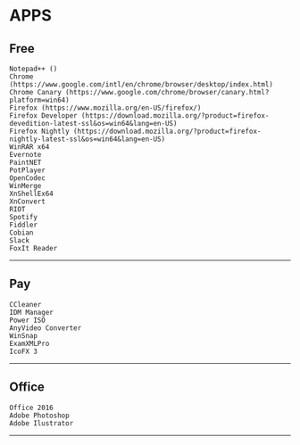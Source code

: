 # APPS

Free
---

    Notepad++ ()
    Chrome (https://www.google.com/intl/en/chrome/browser/desktop/index.html)
    Chrome Canary (https://www.google.com/chrome/browser/canary.html?platform=win64)
    Firefox (https://www.mozilla.org/en-US/firefox/)
    Firefox Developer (https://download.mozilla.org/?product=firefox-devedition-latest-ssl&os=win64&lang=en-US)
    Firefox Nightly (https://download.mozilla.org/?product=firefox-nightly-latest-ssl&os=win64&lang=en-US)
    WinRAR x64
    Evernote
    PaintNET
    PotPlayer
    OpenCodec
    WinMerge
    XnShellEx64
    XnConvert
    RIOT
    Spotify
    Fiddler
    Cobian
    Slack
    FoxIt Reader

---
Pay
---

    CCleaner
    IDM Manager
    Power ISO
    AnyVideo Converter
    WinSnap
    ExamXMLPro
    IcoFX 3
	
---
Office
---

    Office 2016
    Adobe Photoshop
    Adobe Ilustrator

---
